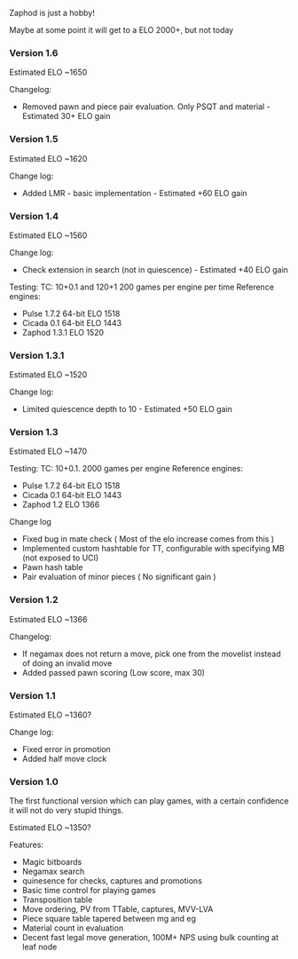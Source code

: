 Zaphod is just a hobby!

Maybe at some point it will get to a ELO 2000+, but not today

### Version 1.6

Estimated ELO ~1650

Changelog:
- Removed pawn and piece pair evaluation.  Only PSQT and material - Estimated 30+ ELO gain

### Version 1.5

Estimated ELO ~1620

Change log:
- Added LMR - basic implementation - Estimated +60 ELO gain 

### Version 1.4

Estimated ELO ~1560

Change log:
- Check extension in search (not in quiescence) - Estimated +40 ELO gain

Testing:
TC: 10+0.1 and 120+1
200 games per engine per time
Reference engines:
- Pulse 1.7.2 64-bit ELO 1518
- Cicada 0.1 64-bit ELO 1443
- Zaphod 1.3.1 ELO 1520

### Version 1.3.1

Estimated ELO ~1520

Change log:
- Limited quiescence depth to 10 - Estimated +50 ELO gain 

### Version 1.3

Estimated ELO ~1470

Testing:
TC: 10+0.1.
2000 games per engine
Reference engines:
- Pulse 1.7.2 64-bit ELO 1518
- Cicada 0.1 64-bit ELO 1443
- Zaphod 1.2 ELO 1366

Change log
- Fixed bug in mate check ( Most of the elo increase comes from this )
- Implemented custom hashtable for TT, configurable with specifying MB (not exposed to UCI)
- Pawn hash table
- Pair evaluation of minor pieces ( No significant gain )

### Version 1.2

Estimated ELO ~1366

Changelog:
- If negamax does not return a move, pick one from the movelist instead of doing an invalid move
- Added passed pawn scoring (Low score, max 30)

### Version 1.1

Estimated ELO ~1360?

Change log:
- Fixed error in promotion
- Added half move clock

### Version 1.0

The first functional version which can play games, with a certain confidence it will not do very stupid things.

Estimated ELO ~1350?

Features:
- Magic bitboards
- Negamax search
- quinesence for checks, captures and promotions
- Basic time control for playing games
- Transposition table
- Move ordering, PV from TTable, captures, MVV-LVA
- Piece square table tapered between mg and eg
- Material count in evaluation
- Decent fast legal move generation, 100M+ NPS using bulk counting at leaf node

